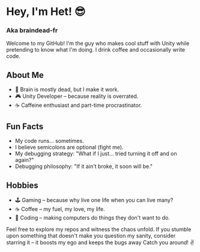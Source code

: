 # Hey, I'm Het! 😎

### Aka braindead-fr

Welcome to my GitHub! I'm the guy who makes cool stuff with Unity while pretending to know what I'm doing. I drink coffee and occasionally write code.

## About Me

- 🧠 Brain is mostly dead, but I make it work.
- 🎮 Unity Developer – because reality is overrated.
- ☕ Caffeine enthusiast and part-time procrastinator.

## Fun Facts

- My code runs… sometimes.
- I believe semicolons are optional (fight me).
- My debugging strategy: "What if I just... tried turning it off and on again?"
- Debugging philosophy: "If it ain't broke, it soon will be."

## Hobbies

- 🕹️ Gaming – because why live one life when you can live many?
- ☕ Coffee – my fuel, my love, my life.
- 🤖 Coding – making computers do things they don't want to do.

Feel free to explore my repos and witness the chaos unfold. If you stumble upon something that doesn't make you question my sanity, consider starring it – it boosts my ego and keeps the bugs away
Catch you around! ✌️
